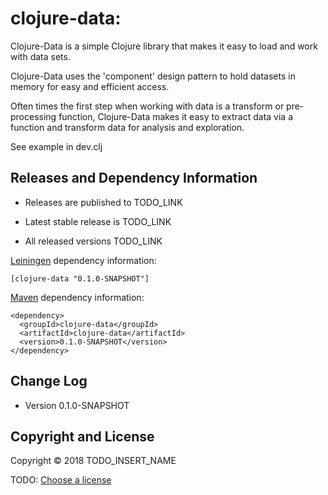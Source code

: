 # clojure-data:

Clojure-Data is a simple Clojure library that makes it easy to load
and work with data sets.

Clojure-Data uses the 'component' design pattern to hold datasets in
memory for easy and efficient access.

Often times the first step when working with data is a transform or
pre-processing function, Clojure-Data makes it easy to extract data
via a function and transform data for analysis and exploration.

See example in dev.clj


## Releases and Dependency Information

* Releases are published to TODO_LINK

* Latest stable release is TODO_LINK

* All released versions TODO_LINK

[Leiningen] dependency information:

    [clojure-data "0.1.0-SNAPSHOT"]

[Maven] dependency information:

    <dependency>
      <groupId>clojure-data</groupId>
      <artifactId>clojure-data</artifactId>
      <version>0.1.0-SNAPSHOT</version>
    </dependency>

[Leiningen]: http://leiningen.org/
[Maven]: http://maven.apache.org/


## Change Log

* Version 0.1.0-SNAPSHOT


## Copyright and License

Copyright © 2018 TODO_INSERT_NAME

TODO: [Choose a license](http://choosealicense.com/)
